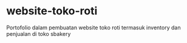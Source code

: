 # website-toko-roti
Portofolio dalam pembuatan website toko roti termasuk inventory dan penjualan di toko sbakery
